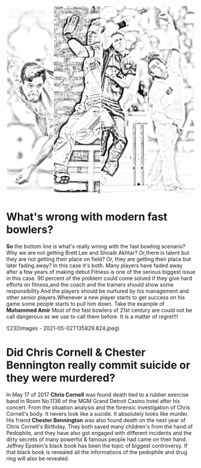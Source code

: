 ![hhh](143.jpg)
# What's wrong with modern fast bowlers?
**So** the bottom line is what's really wrong with the fast bowling scenario? Why we are not getting Brett Lee and Shoaib Akhtar? Or,there is talent but they are not getting their place on field? Or, they are getting their place but later fading away? In this case it's both. Many players have faded away after a few years of making debut.Fitness is one of the serious biggest issue in this case. 90 percent of the problem could come solved if they give hard efforts on fitness,and the coach and the trainers should show some responsibility.And the players should be nurtured by his management and other senior players.Whenever a new player starts to get success on his game some people starts to pull him down. Take the example of **Mohammed Amir** Most of the fast bowlers of 21st century are could not be call dangerous as we use to call them before.
It is a matter of regret!!!


![23](images - 2021-05-02T135829.824.jpeg)
# Did Chris Cornell & Chester Bennington really commit suicide or they were murdered?

In May 17 of 2017 **Chris Cornell** was found death tied to a rubber exercise band in Room No.1136 of the MGM Grand Detroit Casino hotel after his concert.
From the situation analysis and the forensic investigation of Chris Cornell's body. It nevers look like a sucide. It absolutely looks like murder.
His friend **Chester Bennington** was also found death on the next year of Chris Cornell's Birthday. They both saved many children's from the hand of Pedophile, and they have also got engaged with different incidents and the dirty secrets of many powerful & famous people had came on their hand. Jeffrey Epstein's black book has been the topic of biggest controversy. If that black book is revealed all the informations of the pedophile and drug ring will also be revealed.
